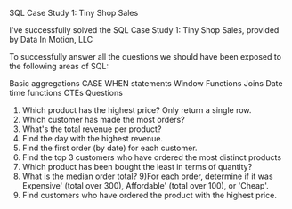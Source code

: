 SQL Case Study 1: Tiny Shop Sales

I've successfully solved the SQL Case Study 1: Tiny Shop Sales, provided by Data In Motion, LLC

To successfully answer all the questions we should have been exposed to the following areas of SQL:

Basic aggregations CASE WHEN statements Window Functions Joins Date time functions CTEs Questions

1) Which product has the highest price? Only return a single row.
2) Which customer has made the most orders?
3) What's the total revenue per product?
4) Find the day with the highest revenue.
5) Find the first order (by date) for each customer.
6) Find the top 3 customers who have ordered the most distinct products
7) Which product has been bought the least in terms of quantity?
8) What is the median order total?
9)For each order, determine if it was Expensive' (total over 300), Affordable' (total over 100), or 'Cheap'.
10) Find customers who have ordered the product with the highest price.
